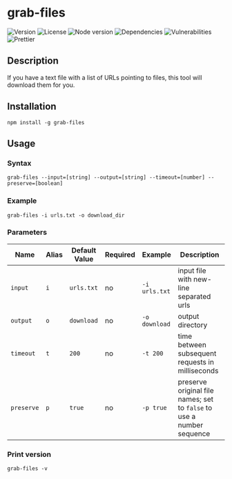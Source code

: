 # grab-files

![Version](https://img.shields.io/github/package-json/v/kamilmielnik/grab-files)
![License](https://img.shields.io/npm/l/grab-files)
![Node version](https://img.shields.io/node/v/grab-files)
![Dependencies](https://img.shields.io/david/kamilmielnik/grab-files)
![Vulnerabilities](https://img.shields.io/snyk/vulnerabilities/github/kamilmielnik/grab-files)
![Prettier](https://github.com/kamilmielnik/grab-files/workflows/Prettier/badge.svg)

## Description
If you have a text file with a list of URLs pointing to files, this tool will download them for you.

## Installation
`npm install -g grab-files`

## Usage

### Syntax
`grab-files --input=[string] --output=[string] --timeout=[number] --preserve=[boolean]`

### Example
`grab-files -i urls.txt -o download_dir`

### Parameters
| Name       | Alias | Default Value | Required | Example       | Description                                                           |
|------------|-------|---------------|----------|---------------|-----------------------------------------------------------------------|
| `input`    | `i`   | `urls.txt`    | no       | `-i urls.txt` | input file with new-line separated urls                               |
| `output`   | `o`   | `download`    | no       | `-o download` | output directory                                                      |
| `timeout`  | `t`   | `200`         | no       | `-t 200`      | time between subsequent requests in milliseconds                      |
| `preserve` | `p`   | `true`        | no       | `-p true`     | preserve original file names; set to `false` to use a number sequence |

### Print version
`grab-files -v`
